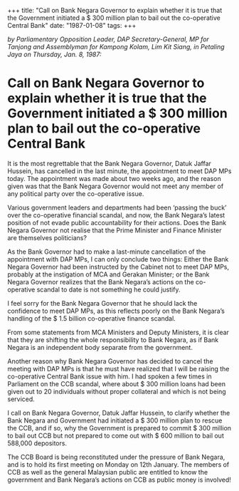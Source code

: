 +++ 
title: "Call on Bank Negara Governor to explain whether it is true that the Government initiated a $ 300 million plan to bail out the co-operative Central Bank"
date: "1987-01-08"
tags:
+++

_by Parliamentary Opposition Leader, DAP Secretary-General, MP for Tanjong and Assemblyman for Kampong Kolam, Lim Kit Siang, in Petaling Jaya on Thursday, Jan. 8, 1987:_

# Call on Bank Negara Governor to explain whether it is true that the Government initiated a $ 300 million plan to bail out the co-operative Central Bank										  

It is the most regrettable that the Bank Negara Governor, Datuk Jaffar Hussein, has cancelled in the last minute, the appointment to meet DAP MPs today. The appointment was made about two weeks ago, and the reason given was that the Bank Negara Governor would not meet any member of any political party over the co-operative issue.</u>

Various government leaders and departments had been ‘passing the buck’ over the co-operative financial scandal, and now, the Bank Negara’s latest position of not evade public accountability for their actions. Does the Bank Negara Governor not realise that the Prime Minister and Finance Minister are themselves politicians?

As the Bank Governor had to make a last-minute cancellation of the appointment with DAP MPs, I can only conclude two things: Either the Bank Negara Governor had been instructed by the Cabinet not to meet DAP MPs, probably at the instigation of MCA and Gerakan Minister; or the Bank Negara Governor realizes that the Bank Negara’s actions on the co-operative scandal to date is not something he could justify.

I feel sorry for the Bank Negara Governor that he should lack the confidence to meet DAP MPs, as this reflects poorly on the Bank Negara’s handling of the $ 1.5 billion co-operative finance scandal.

From some statements from MCA Ministers and Deputy Ministers, it is clear that they are shifting the whole responsibility to Bank Negara, as if Bank Negara is an independent body separate from the government.

Another reason why Bank Negara Governor has decided to cancel the meeting with DAP MPs is that he must have realized that I will be raising the co-operative Central Bank issue with him. I had spoken a few times in Parliament on the CCB scandal, where about $ 300 million loans had been given out to 20 individuals without proper collateral and which is not being serviced.

I call on Bank Negara Governor, Datuk Jaffar Hussein, to clarify whether the Bank Negara and Government had initiated a $ 300 million plan to rescue the CCB, and if so, why the Government is prepared to commit $ 300 million to bail out CCB but not prepared to come out with $ 600 million to bail out 588,000 depositors.

The CCB Board is being reconstituted under the pressure of Bank Negara, and is to hold its first meeting on Monday on 12th January. The members of CCB as well as the general Malaysian public are entitled to know the government and Bank Negara’s actions on CCB as public money is involved!
 
